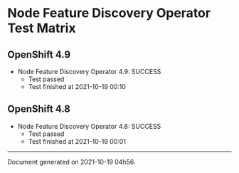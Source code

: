 
Node Feature Discovery Operator Test Matrix
===========================================

OpenShift 4.9
-------------


* Node Feature Discovery Operator 4.9: SUCCESS
  - Test passed
  - Test finished at 2021-10-19 00:10

OpenShift 4.8
-------------


* Node Feature Discovery Operator 4.8: SUCCESS
  - Test passed
  - Test finished at 2021-10-19 00:01


---
Document generated on 2021-10-19 04h56.
